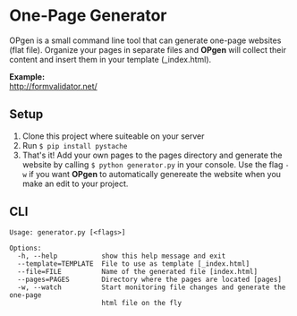 # One-Page Generator

OPgen is a small command line tool that can generate one-page websites (flat file). Organize your pages in separate files and **OPgen** will collect their content and insert them in your template (_index.html).

**Example:**<br />http://formvalidator.net/

## Setup

1. Clone this project where suiteable on your server
2. Run `$ pip install pystache`
3. That's it! Add your own pages to the pages directory and generate the website by calling `$ python generator.py` in your console. Use the flag `-w` if you want **OPgen** to automatically genereate the website when you make an edit to your project.

## CLI

```
Usage: generator.py [<flags>]

Options:
  -h, --help           show this help message and exit
  --template=TEMPLATE  File to use as template [_index.html]
  --file=FILE          Name of the generated file [index.html]
  --pages=PAGES        Directory where the pages are located [pages]
  -w, --watch          Start monitoring file changes and generate the one-page
                       html file on the fly
```
